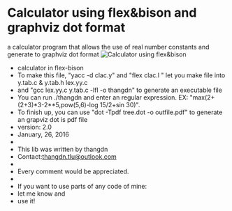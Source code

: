 # Calculator using flex&bison and graphviz dot format
a calculator program that allows the use of real number constants and generate to graphviz dot format
﻿![Calculator using flex&bison](https://github.com/Flex-Bison/Calculator/blob/master/Calculator/outfile.png)
* calculator in flex-bison
* To make this file, "yacc -d clac.y" and "flex clac.l "  let you make file  into y.tab.c & y.tab.h lex.yy.c
* and "gcc lex.yy.c y.tab.c -lfl -o thangdn" to generate an executable file
* You can run ./thangdn and enter an regular expression. EX: "max(2+(2+3)*3-2**5,pow(5,6)-log 15/2+sin 30)".
* To finish up, you can use "dot -Tpdf tree.dot -o outfile.pdf" to generate an grapviz dot is pdf file
* version: 2.0
* January, 26, 2016
*
* This lib was written by thangdn
* Contact:thangdn.tlu@outlook.com
*
* Every comment would be appreciated.
*
* If you want to use parts of any code of mine:
* let me know and
* use it!
